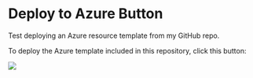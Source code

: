 # Deploy to Azure Button

Test deploying an Azure resource template from my GitHub repo.

To deploy the Azure template included in this repository, click this button:

<img src="https://aka.ms/deploytoazurebutton"/>
